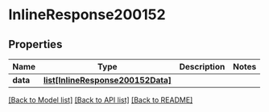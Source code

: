 # InlineResponse200152

## Properties
Name | Type | Description | Notes
------------ | ------------- | ------------- | -------------
**data** | [**list[InlineResponse200152Data]**](InlineResponse200152Data.md) |  | 

[[Back to Model list]](../README.md#documentation-for-models) [[Back to API list]](../README.md#documentation-for-api-endpoints) [[Back to README]](../README.md)

